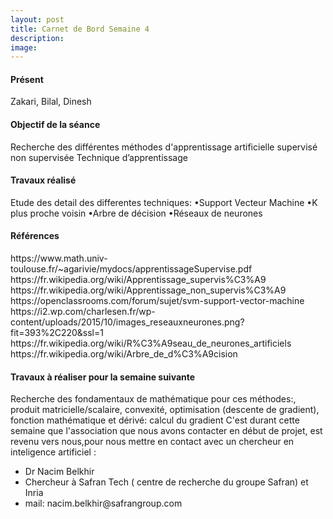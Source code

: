```yaml
---
layout: post
title: Carnet de Bord Semaine 4
description:
image:
---
```


<div class="box">
<h4>Présent</h4>
Zakari, Bilal, Dinesh

<h4>Objectif de la séance</h4>
Recherche des différentes méthodes d'apprentissage artificielle
supervisé
non supervisée
Technique d’apprentissage

<h4>Travaux réalisé</h4>
Etude des detail des differentes techniques:
•Support Vecteur Machine
•K plus proche voisin
•Arbre de décision
•Réseaux de neurones



<h4>Références</h4>
https://www.math.univ-toulouse.fr/~agarivie/mydocs/apprentissageSupervise.pdf
https://fr.wikipedia.org/wiki/Apprentissage_supervis%C3%A9
https://fr.wikipedia.org/wiki/Apprentissage_non_supervis%C3%A9
https://openclassrooms.com/forum/sujet/svm-support-vector-machine
https://i2.wp.com/charlesen.fr/wp-content/uploads/2015/10/images_reseauxneurones.png?fit=393%2C220&ssl=1
https://fr.wikipedia.org/wiki/R%C3%A9seau_de_neurones_artificiels
https://fr.wikipedia.org/wiki/Arbre_de_d%C3%A9cision

<h4>Travaux à réaliser pour la semaine suivante</h4>
Recherche des fondamentaux de mathématique pour ces méthodes:, produit matricielle/scalaire, convexité, optimisation (descente de gradient), fonction mathématique et dérivé: calcul du gradient
C'est durant cette semaine que l'association que nous avons contacter en début de projet, est revenu vers nous,pour nous mettre en contact avec un chercheur en inteligence artificiel : 
<ul>
  <li> Dr Nacim Belkhir</li>
  <li> Chercheur à Safran Tech ( centre de recherche du groupe Safran) et Inria</li>
  <li> mail: nacim.belkhir@safrangroup.com</li>
</ul>



</div>
